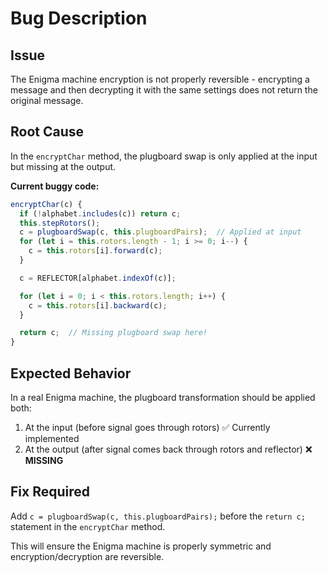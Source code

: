 # Bug Description

## Issue
The Enigma machine encryption is not properly reversible - encrypting a message and then decrypting it with the same settings does not return the original message.

## Root Cause
In the `encryptChar` method, the plugboard swap is only applied at the input but missing at the output. 

**Current buggy code:**
```javascript
encryptChar(c) {
  if (!alphabet.includes(c)) return c;
  this.stepRotors();
  c = plugboardSwap(c, this.plugboardPairs);  // Applied at input
  for (let i = this.rotors.length - 1; i >= 0; i--) {
    c = this.rotors[i].forward(c);
  }

  c = REFLECTOR[alphabet.indexOf(c)];

  for (let i = 0; i < this.rotors.length; i++) {
    c = this.rotors[i].backward(c);
  }

  return c;  // Missing plugboard swap here!
}
```

## Expected Behavior
In a real Enigma machine, the plugboard transformation should be applied both:
1. At the input (before signal goes through rotors) ✅ Currently implemented
2. At the output (after signal comes back through rotors and reflector) ❌ **MISSING**

## Fix Required
Add `c = plugboardSwap(c, this.plugboardPairs);` before the `return c;` statement in the `encryptChar` method.

This will ensure the Enigma machine is properly symmetric and encryption/decryption are reversible. 